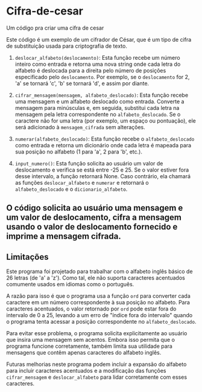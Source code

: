 # Cifra-de-cesar
 Um código pra criar uma cifra de cesar

Este código é um exemplo de um cifrador de César, que é um tipo de cifra de substituição usada para criptografia de texto.

1. `deslocar_alfabeto(deslocamento)`: Esta função recebe um número inteiro como entrada e retorna uma nova string onde cada letra do alfabeto é deslocada para a direita pelo número de posições especificado pelo `deslocamento`. Por exemplo, se o `deslocamento` for 2, 'a' se tornará 'c', 'b' se tornará 'd', e assim por diante.

2. `cifrar_mensagem(mensagem, alfabeto_deslocado)`: Esta função recebe uma mensagem e um alfabeto deslocado como entrada. Converte a mensagem para minúsculas e, em seguida, substitui cada letra na mensagem pela letra correspondente no `alfabeto_deslocado`. Se o caractere não for uma letra (por exemplo, um espaço ou pontuação), ele será adicionado à `mensagem_cifrada` sem alterações.

3. `numerar(alfabeto_deslocado)`: Esta função recebe o `alfabeto_deslocado` como entrada e retorna um dicionário onde cada letra é mapeada para sua posição no alfabeto (1 para 'a', 2 para 'b', etc.).

4. `input_numero()`: Esta função solicita ao usuário um valor de deslocamento e verifica se está entre -25 e 25. Se o valor estiver fora desse intervalo, a função retornará None. Caso contrário, ela chamará as funções `deslocar_alfabeto` e `numerar` e retornará o `alfabeto_deslocado` e o `dicionario_alfabeto`.

O código solicita ao usuário uma mensagem e um valor de deslocamento, cifra a mensagem usando o valor de deslocamento fornecido e imprime a mensagem cifrada.
---

## Limitações

Este programa foi projetado para trabalhar com o alfabeto inglês básico de 26 letras (de 'a' a 'z'). Como tal, ele não suporta caracteres acentuados comumente usados em idiomas como o português.

A razão para isso é que o programa usa a função `ord` para converter cada caractere em um número correspondente à sua posição no alfabeto. Para caracteres acentuados, o valor retornado por `ord` pode estar fora do intervalo de 0 a 25, levando a um erro de "índice fora do intervalo" quando o programa tenta acessar a posição correspondente no `alfabeto_deslocado`.

Para evitar esse problema, o programa solicita explicitamente ao usuário que insira uma mensagem sem acentos. Embora isso permita que o programa funcione corretamente, também limita sua utilidade para mensagens que contêm apenas caracteres do alfabeto inglês.

Futuras melhorias neste programa podem incluir a expansão do alfabeto para incluir caracteres acentuados e a modificação das funções `cifrar_mensagem` e `deslocar_alfabeto` para lidar corretamente com esses caracteres.